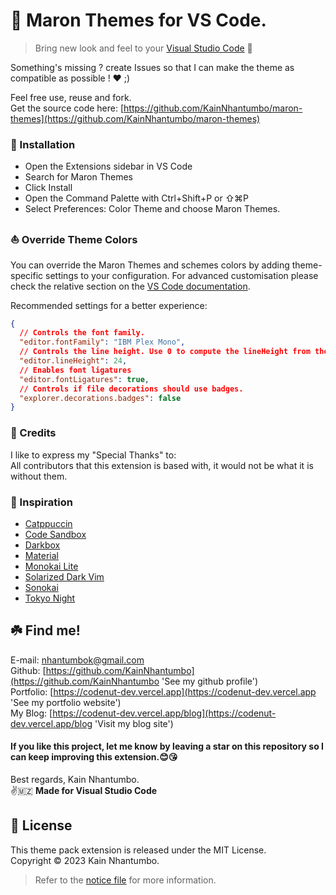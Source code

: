 # 💫 Maron Themes for VS Code.

> Bring new look and feel to your [Visual Studio Code](https://code.visualstudio.com) 🤩

Something's missing ? create Issues so that I can make the theme as compatible as possible ! ❤️ ;)

Feel free use, reuse and fork.\
Get the source code here: [https://github.com/KainNhantumbo/maron-themes](https://github.com/KainNhantumbo/maron-themes)

### 🚀 Installation

- Open the Extensions sidebar in VS Code
- Search for Maron Themes
- Click Install
- Open the Command Palette with Ctrl+Shift+P or ⇧⌘P
- Select Preferences: Color Theme and choose Maron Themes.

### ⛵ Override Theme Colors

You can override the Maron Themes and schemes colors by adding theme-specific settings to your configuration. For advanced customisation please check the relative section on the [VS Code documentation](https://code.visualstudio.com/docs/getstarted/themes#_customizing-a-color-theme).

Recommended settings for a better experience:

```json
{
  // Controls the font family.
  "editor.fontFamily": "IBM Plex Mono",
  // Controls the line height. Use 0 to compute the lineHeight from the fontSize.
  "editor.lineHeight": 24,
  // Enables font ligatures
  "editor.fontLigatures": true,
  // Controls if file decorations should use badges.
  "explorer.decorations.badges": false
}
```

### 🥳 Credits

I like to express my "Special Thanks" to:\
All contributors that this extension is based with, it would not be what it is without them.

### 🦄 Inspiration

- [Catppuccin]()
- [Code Sandbox]()
- [Darkbox]()
- [Material](https://github.com/equinusocio/material-theme)
- [Monokai Lite]()
- [Solarized Dark Vim]()
- [Sonokai]()
- [Tokyo Night]()

## ☘️ Find me!

E-mail: [nhantumbok@gmail.com](nhantumbok@gmail.com 'Send an e-mail')\
Github: [https://github.com/KainNhantumbo](https://github.com/KainNhantumbo 'See my github profile')  
Portfolio: [https://codenut-dev.vercel.app](https://codenut-dev.vercel.app 'See my portfolio website')\
My Blog: [https://codenut-dev.vercel.app/blog](https://codenut-dev.vercel.app/blog 'Visit my blog site')

#### If you like this project, let me know by leaving a star on this repository so I can keep improving this extension.😊😘

Best regards, Kain Nhantumbo.\
✌️🇲🇿 **Made for Visual Studio Code**

## 📜 License

This theme pack extension is released under the MIT License.\
Copyright &copy; 2023 Kain Nhantumbo.

> Refer to the [notice file](./NOTICE.md) for more information.
